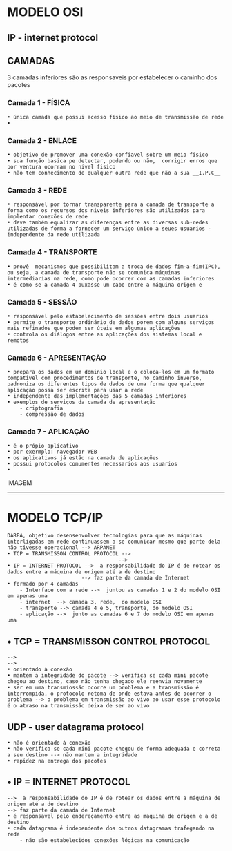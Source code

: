 # MODELO OSI
## IP - internet protocol
## CAMADAS 
3 camadas inferiores são as responsaveis por estabelecer o caminho dos pacotes
### Camada 1 - FÍSICA
    • única camada que possui acesso físico ao meio de transmissão de rede
    • 
### Camada 2 - ENLACE

    • objetivo de promover uma conexão confiavel sobre um meio fisico
    • sua função basica pe detectar, podendo ou não,  corrigir erros que por ventura ocorram no nivel fisico
    • não tem conhecimento de qualquer outra rede que não a sua __I.P.C__

### Camada 3 - REDE

    • responsável por tornar transparente para a camada de transporte a forma como os recursos dos niveis inferiores são utilizados para implentar conexões de rede
    • deve também equalizar as diferenças entre as diversas sub-redes utilizadas de forma a fornecer um serviço único a seues usuarios - independente da rede utilizada

### Camada 4 - TRANSPORTE

    • provê  mecanismos que possibilitam a troca de dados fim-a-fim(IPC), ou seja, a camada de transporte não se comunica máquinas intermediarias na rede, como pode ocorrer com as camadas inferiores
    • é como se a camada 4 puxasse um cabo entre a máquina origem e

### Camada 5 - SESSÃO
    • responsável pelo estabelecimento de sessões entre dois usuarios
    • permite o transporte ordinário de dados porem com alguns serviços mais refinados que podem ser úteis em algumas aplicações
    • controla os diálogos entre as aplicações dos sistemas local e remotos
    
### Camada 6 - APRESENTAÇÃO
    • prepara os dados em um dominio local e o coloca-los em um formato compativel com procedimentos de transporte, no caminho inverso, padroniza os diferentes tipos de dados de uma forma que qualquer aplicação possa ser escrita para usar a rede
    • independente das implementações das 5 camadas inferiores 
    • exemplos de serviços da camada de apresentação 
        - criptografia 
        - compressão de dados

### Camada 7 - APLICAÇÃO
    • é o própio aplicativo
    • por exermplo: navegador WEB
    • os aplicativos já estão na camada de aplicações
    • possui protocolos comumentes necessarios aos usuarios 
    •

IMAGEM

---

# MODELO TCP/IP
    DARPA, objetivo desensenvolver tecnologias para que as máquinas interligadas em rede continuassem a se comunicar mesmo que parte dela não tivesse operacional --> ARPANET
    • TCP = TRANSMISSON CONTROL PROTOCOL --> 
                                        -->
    • IP = INTERNET PROTOCOL -->  a responsabilidade do IP é de rotear os dados entre a máquina de origem até a de destino
                            --> faz parte da camada de Internet
    • formado por 4 camadas
        - Interface com a rede -->  juntou as camadas 1 e 2 do modelo OSI em apenas uma
        - internet  --> camada 3, rede,  do modelo OSI 
        - transporte --> camada 4 e 5, transporte, do modelo OSI
        - aplicação -->  junto as camadas 6 e 7 do modelo OSI em apenas uma
## • TCP = TRANSMISSON CONTROL PROTOCOL 
    --> 
    -->
    • orientado à conexão
    • mantem a integridade do pacote --> verifica se cada mini pacote chegou ao destino, caso não tenha chegado ele reenvia novamente
    • ser em uma transmiossão ocorre um problema e a transmissão é interrompida, o protocolo retoma de onde estava antes de ocorrer o problema --> o problema em transmissão ao vivo ao usar esse protocolo é o atraso na transmissão deixa de ser ao vivo

## UDP - user datagrama protocol
    • não é orientado à conexão
    • não verifica se cada mini pacote chegou de forma adequada e correta a seu destino --> não mantem a integridade
    • rapidez na entrega dos pacotes
## • IP = INTERNET PROTOCOL 
    -->  a responsabilidade do IP é de rotear os dados entre a máquina de origem até a de destino
    --> faz parte da camada de Internet
    • é responsavel pelo endereçamento entre as maquina de origem e a de destino
    • cada datagrama é independente dos outros datagramas trafegando na rede
        - não são estabelecidos conexões lógicas na comunicação
## 

























